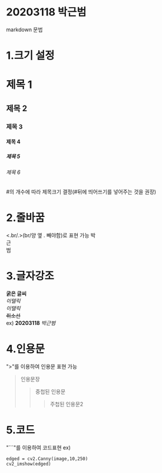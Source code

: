 # 20203118 박근범
markdown 문법

# 1.크기 설정
# 제목 1
## 제목 2
### 제목 3
#### 제목 4
##### 제목 5
###### 제목 6
#의 개수에 따라 제목크기 결정(#뒤에 띄어쓰기를 넣어주는 것을 권장)

# 2.줄바꿈
<.br/.>(br/양 옆 . 빼야함)로 표현 가능
박<br/>근<br/>범

# 3.글자강조
**굵은 글씨**  
*이텔릭*  
_이탤릭_  
~~취소선~~  
ex)
**20203118** *박근범*

# 4.인용문
">"를 이용하여 인용문 표현 가능
> 인용문장
>>중첩된 인용문
>>>주첩된 인용문2

# 5.코드
"```"를 이용하여 코드표현
ex)
```
edged = cv2.Canny(image,10,250)
cv2_imshow(edged)
```
